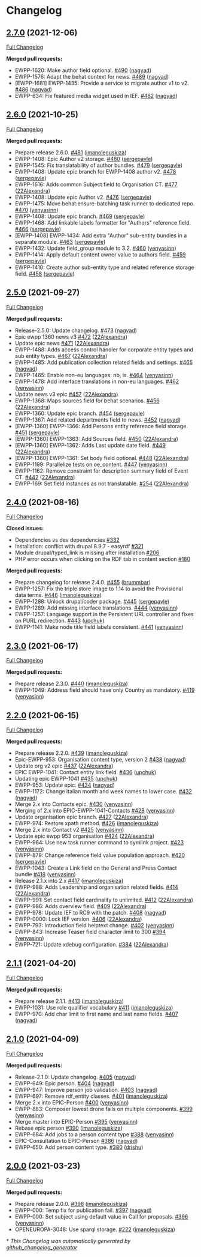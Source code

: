 # Changelog

## [2.7.0](https://github.com/openeuropa/oe_content/tree/2.7.0) (2021-12-06)

[Full Changelog](https://github.com/openeuropa/oe_content/compare/2.6.0...2.7.0)

**Merged pull requests:**

- EWPP-1620: Make author field optional. [\#490](https://github.com/openeuropa/oe_content/pull/490) ([nagyad](https://github.com/nagyad))
- EWPP-1576: Adapt the behat context for news. [\#489](https://github.com/openeuropa/oe_content/pull/489) ([nagyad](https://github.com/nagyad))
- \[EWPP-1681\] EWPP-1435: Provide a service to migrate author v1 to v2. [\#486](https://github.com/openeuropa/oe_content/pull/486) ([nagyad](https://github.com/nagyad))
- EWPP-634: Fix featured media widget used in IEF. [\#482](https://github.com/openeuropa/oe_content/pull/482) ([nagyad](https://github.com/nagyad))

## [2.6.0](https://github.com/openeuropa/oe_content/tree/2.6.0) (2021-10-25)

[Full Changelog](https://github.com/openeuropa/oe_content/compare/2.5.0...2.6.0)

**Merged pull requests:**

- Prepare release 2.6.0. [\#481](https://github.com/openeuropa/oe_content/pull/481) ([imanoleguskiza](https://github.com/imanoleguskiza))
- EWPP-1408: Epic Author v2 storage. [\#480](https://github.com/openeuropa/oe_content/pull/480) ([sergepavle](https://github.com/sergepavle))
- EWPP-1545: Fix translatability of author bundles. [\#479](https://github.com/openeuropa/oe_content/pull/479) ([sergepavle](https://github.com/sergepavle))
- EWPP-1408: Update epic branch for  EWPP-1408 author v2. [\#478](https://github.com/openeuropa/oe_content/pull/478) ([sergepavle](https://github.com/sergepavle))
- EWPP-1616: Adds common Subject field to Organisation CT. [\#477](https://github.com/openeuropa/oe_content/pull/477) ([22Alexandra](https://github.com/22Alexandra))
- EWPP-1408: Update epic Author v2. [\#476](https://github.com/openeuropa/oe_content/pull/476) ([sergepavle](https://github.com/sergepavle))
- EWPP-1475: Move behat:ensure-batching task runner to dedicated repo. [\#470](https://github.com/openeuropa/oe_content/pull/470) ([yenyasinn](https://github.com/yenyasinn))
- EWPP-1408: Update epic branch. [\#469](https://github.com/openeuropa/oe_content/pull/469) ([sergepavle](https://github.com/sergepavle))
- EWPP-1468: Add linkable labels formatter for "Authors" reference field. [\#466](https://github.com/openeuropa/oe_content/pull/466) ([sergepavle](https://github.com/sergepavle))
- \[EWPP-1408\] EWPP-1434: Add extra "Author" sub-entity bundles in a separate module. [\#463](https://github.com/openeuropa/oe_content/pull/463) ([sergepavle](https://github.com/sergepavle))
- EWPP-1432: Update field\_group module to 3.2. [\#460](https://github.com/openeuropa/oe_content/pull/460) ([yenyasinn](https://github.com/yenyasinn))
- EWPP-1414: Apply default content owner value to authors field. [\#459](https://github.com/openeuropa/oe_content/pull/459) ([sergepavle](https://github.com/sergepavle))
- EWPP-1410: Create author sub-entity type and related reference storage field. [\#458](https://github.com/openeuropa/oe_content/pull/458) ([sergepavle](https://github.com/sergepavle))

## [2.5.0](https://github.com/openeuropa/oe_content/tree/2.5.0) (2021-09-27)

[Full Changelog](https://github.com/openeuropa/oe_content/compare/2.4.0...2.5.0)

**Merged pull requests:**

- Release-2.5.0: Update changelog. [\#473](https://github.com/openeuropa/oe_content/pull/473) ([nagyad](https://github.com/nagyad))
- Epic ewpp 1360 news v3 [\#472](https://github.com/openeuropa/oe_content/pull/472) ([22Alexandra](https://github.com/22Alexandra))
- Update epic news [\#471](https://github.com/openeuropa/oe_content/pull/471) ([22Alexandra](https://github.com/22Alexandra))
- EWPP-1488: Adds access control handler for corporate entity types and sub entity types. [\#467](https://github.com/openeuropa/oe_content/pull/467) ([22Alexandra](https://github.com/22Alexandra))
- EWPP-1485: Add publication collection related fields and settings. [\#465](https://github.com/openeuropa/oe_content/pull/465) ([nagyad](https://github.com/nagyad))
- EWPP-1465: Enable non-eu languages: nb, is. [\#464](https://github.com/openeuropa/oe_content/pull/464) ([yenyasinn](https://github.com/yenyasinn))
- EWPP-1478: Add interface translations in non-eu languages. [\#462](https://github.com/openeuropa/oe_content/pull/462) ([yenyasinn](https://github.com/yenyasinn))
- Update news v3 epic [\#457](https://github.com/openeuropa/oe_content/pull/457) ([22Alexandra](https://github.com/22Alexandra))
- EWPP-1368: Maps sources field for behat scenarios. [\#456](https://github.com/openeuropa/oe_content/pull/456) ([22Alexandra](https://github.com/22Alexandra))
- EWPP-1360: Update epic branch. [\#454](https://github.com/openeuropa/oe_content/pull/454) ([sergepavle](https://github.com/sergepavle))
- EWPP-1367: Add related departments field to news. [\#452](https://github.com/openeuropa/oe_content/pull/452) ([nagyad](https://github.com/nagyad))
- \[EWPP-1360\] EWPP-1366: Add Persons entity reference field storage. [\#451](https://github.com/openeuropa/oe_content/pull/451) ([sergepavle](https://github.com/sergepavle))
- \[EWPP-1360\] EWPP-1363: Add Sources field. [\#450](https://github.com/openeuropa/oe_content/pull/450) ([22Alexandra](https://github.com/22Alexandra))
- \[EWPP-1360\] EWPP-1362: Adds Last update date field. [\#449](https://github.com/openeuropa/oe_content/pull/449) ([22Alexandra](https://github.com/22Alexandra))
- \[EWPP-1360\] EWPP-1361: Set body field optional. [\#448](https://github.com/openeuropa/oe_content/pull/448) ([22Alexandra](https://github.com/22Alexandra))
- EWPP-1199: Parallelize tests on oe\_content. [\#447](https://github.com/openeuropa/oe_content/pull/447) ([yenyasinn](https://github.com/yenyasinn))
- EWPP-1162: Remove constraint for description summary field of Event CT. [\#442](https://github.com/openeuropa/oe_content/pull/442) ([22Alexandra](https://github.com/22Alexandra))
- EWPP-169: Set field instances as not translatable. [\#254](https://github.com/openeuropa/oe_content/pull/254) ([22Alexandra](https://github.com/22Alexandra))

## [2.4.0](https://github.com/openeuropa/oe_content/tree/2.4.0) (2021-08-16)

[Full Changelog](https://github.com/openeuropa/oe_content/compare/2.3.0...2.4.0)

**Closed issues:**

- Dependencies vs dev dependencies [\#332](https://github.com/openeuropa/oe_content/issues/332)
- Installation: conflict with drupal 8.9.7  - easyrdf [\#321](https://github.com/openeuropa/oe_content/issues/321)
- Module drupal/typed\_link is missing after installation [\#206](https://github.com/openeuropa/oe_content/issues/206)
- PHP error occurs when clicking on the RDF tab in content section [\#180](https://github.com/openeuropa/oe_content/issues/180)

**Merged pull requests:**

- Prepare changelog for release 2.4.0. [\#455](https://github.com/openeuropa/oe_content/pull/455) ([brummbar](https://github.com/brummbar))
- EWPP-1257: Fix the triple store image to 1.14 to avoid the Provisional data terms. [\#446](https://github.com/openeuropa/oe_content/pull/446) ([imanoleguskiza](https://github.com/imanoleguskiza))
- EWPP-1288: Unlock drupal/coder package. [\#445](https://github.com/openeuropa/oe_content/pull/445) ([sergepavle](https://github.com/sergepavle))
- EWPP-1289: Add missing interface translations. [\#444](https://github.com/openeuropa/oe_content/pull/444) ([yenyasinn](https://github.com/yenyasinn))
- EWPP-1257: Language support in the Persistent URL controller and fixes on PURL redirection. [\#443](https://github.com/openeuropa/oe_content/pull/443) ([upchuk](https://github.com/upchuk))
- EWPP-1141: Make node title field labels consistent. [\#441](https://github.com/openeuropa/oe_content/pull/441) ([yenyasinn](https://github.com/yenyasinn))

## [2.3.0](https://github.com/openeuropa/oe_content/tree/2.3.0) (2021-06-17)
[Full Changelog](https://github.com/openeuropa/oe_content/compare/2.2.0...2.3.0)

**Merged pull requests:**

- Prepare release 2.3.0. [\#440](https://github.com/openeuropa/oe_content/pull/440) ([imanoleguskiza](https://github.com/imanoleguskiza))
- EWPP-1049: Address field should have only Country as mandatory. [\#419](https://github.com/openeuropa/oe_content/pull/419) ([yenyasinn](https://github.com/yenyasinn))

## [2.2.0](https://github.com/openeuropa/oe_content/tree/2.2.0) (2021-06-15)

[Full Changelog](https://github.com/openeuropa/oe_content/compare/2.1.1...2.2.0)

**Merged pull requests:**

- Prepare release 2.2.0. [\#439](https://github.com/openeuropa/oe_content/pull/439) ([imanoleguskiza](https://github.com/imanoleguskiza))
- Epic-EWPP-953: Organisation content type, version 2 [\#438](https://github.com/openeuropa/oe_content/pull/438) ([nagyad](https://github.com/nagyad))
- Update org v2 epic [\#437](https://github.com/openeuropa/oe_content/pull/437) ([22Alexandra](https://github.com/22Alexandra))
- EPIC EWPP-1041: Contact entity link field. [\#436](https://github.com/openeuropa/oe_content/pull/436) ([upchuk](https://github.com/upchuk))
- Updating epic EWPP-1041 [\#435](https://github.com/openeuropa/oe_content/pull/435) ([upchuk](https://github.com/upchuk))
- EWPP-953: Update epic. [\#434](https://github.com/openeuropa/oe_content/pull/434) ([nagyad](https://github.com/nagyad))
- EWPP-1172: Change italian month and week names to lower case. [\#432](https://github.com/openeuropa/oe_content/pull/432) ([nagyad](https://github.com/nagyad))
- Merge 2.x into Contacts epic. [\#430](https://github.com/openeuropa/oe_content/pull/430) ([yenyasinn](https://github.com/yenyasinn))
- Merging of 2.x into EPIC-EWPP-1041-Contacts [\#428](https://github.com/openeuropa/oe_content/pull/428) ([yenyasinn](https://github.com/yenyasinn))
- Update organisation epic branch. [\#427](https://github.com/openeuropa/oe_content/pull/427) ([22Alexandra](https://github.com/22Alexandra))
- EWPP-974: Restore xpath method. [\#426](https://github.com/openeuropa/oe_content/pull/426) ([imanoleguskiza](https://github.com/imanoleguskiza))
- Merge 2.x into Contact v2 [\#425](https://github.com/openeuropa/oe_content/pull/425) ([yenyasinn](https://github.com/yenyasinn))
- Update epic ewpp 953 organisation [\#424](https://github.com/openeuropa/oe_content/pull/424) ([22Alexandra](https://github.com/22Alexandra))
- EWPP-964: Use new task runner command to symlink project. [\#423](https://github.com/openeuropa/oe_content/pull/423) ([yenyasinn](https://github.com/yenyasinn))
- EWPP-879: Change reference field value population approach. [\#420](https://github.com/openeuropa/oe_content/pull/420) ([sergepavle](https://github.com/sergepavle))
- EWPP-1043: Create a Link field on the General and Press Contact bundle [\#418](https://github.com/openeuropa/oe_content/pull/418) ([yenyasinn](https://github.com/yenyasinn))
- Release 2.1.x into 2.x [\#417](https://github.com/openeuropa/oe_content/pull/417) ([imanoleguskiza](https://github.com/imanoleguskiza))
- EWPP-988: Adds Leadership and organisation related fields. [\#414](https://github.com/openeuropa/oe_content/pull/414) ([22Alexandra](https://github.com/22Alexandra))
- EWPP-991: Set contact field cardinality to unlimited. [\#412](https://github.com/openeuropa/oe_content/pull/412) ([22Alexandra](https://github.com/22Alexandra))
- EWPP-986: Adds overview field. [\#409](https://github.com/openeuropa/oe_content/pull/409) ([22Alexandra](https://github.com/22Alexandra))
- EWPP-978: Update IEF to RC9 with the patch. [\#408](https://github.com/openeuropa/oe_content/pull/408) ([nagyad](https://github.com/nagyad))
- EWPP-0000: Lock IEF version. [\#406](https://github.com/openeuropa/oe_content/pull/406) ([22Alexandra](https://github.com/22Alexandra))
- EWPP-793: Introduction field helptext change. [\#402](https://github.com/openeuropa/oe_content/pull/402) ([yenyasinn](https://github.com/yenyasinn))
- EWPP-843: Increase Teaser field character limit to 300 [\#394](https://github.com/openeuropa/oe_content/pull/394) ([yenyasinn](https://github.com/yenyasinn))
- EWPP-721: Update xdebug configuration. [\#384](https://github.com/openeuropa/oe_content/pull/384) ([22Alexandra](https://github.com/22Alexandra))

## [2.1.1](https://github.com/openeuropa/oe_content/tree/2.1.1) (2021-04-20)

[Full Changelog](https://github.com/openeuropa/oe_content/compare/2.1.0...2.1.1)

**Merged pull requests:**

- Prepare release 2.1.1. [\#413](https://github.com/openeuropa/oe_content/pull/413) ([imanoleguskiza](https://github.com/imanoleguskiza))
- EWPP-1031: Use role qualifier vocabulary [\#411](https://github.com/openeuropa/oe_content/pull/411) ([imanoleguskiza](https://github.com/imanoleguskiza))
- EWPP-970: Add char limit to first name and last name fields. [\#407](https://github.com/openeuropa/oe_content/pull/407) ([nagyad](https://github.com/nagyad))

## [2.1.0](https://github.com/openeuropa/oe_content/tree/2.1.0) (2021-04-09)

[Full Changelog](https://github.com/openeuropa/oe_content/compare/2.0.0...2.1.0)

**Merged pull requests:**

- Release-2.1.0: Update changelog. [\#405](https://github.com/openeuropa/oe_content/pull/405) ([nagyad](https://github.com/nagyad))
- EWPP-649: Epic person. [\#404](https://github.com/openeuropa/oe_content/pull/404) ([nagyad](https://github.com/nagyad))
- EWPP-947:  Improve person job validation. [\#403](https://github.com/openeuropa/oe_content/pull/403) ([nagyad](https://github.com/nagyad))
- EWPP-697: Remove rdf\_entity classes. [\#401](https://github.com/openeuropa/oe_content/pull/401) ([imanoleguskiza](https://github.com/imanoleguskiza))
- Merge 2.x into EPIC-Person [\#400](https://github.com/openeuropa/oe_content/pull/400) ([yenyasinn](https://github.com/yenyasinn))
- EWPP-883: Composer lowest drone fails on multiple components. [\#399](https://github.com/openeuropa/oe_content/pull/399) ([yenyasinn](https://github.com/yenyasinn))
- Merge master into EPIC-Person [\#395](https://github.com/openeuropa/oe_content/pull/395) ([yenyasinn](https://github.com/yenyasinn))
- Rebase epic person [\#390](https://github.com/openeuropa/oe_content/pull/390) ([imanoleguskiza](https://github.com/imanoleguskiza))
- EWPP-684: Add jobs to a person content type [\#388](https://github.com/openeuropa/oe_content/pull/388) ([yenyasinn](https://github.com/yenyasinn))
- EPIC-Consultation to EPIC-Person [\#386](https://github.com/openeuropa/oe_content/pull/386) ([nagyad](https://github.com/nagyad))
- EWPP-650: Add person content type. [\#380](https://github.com/openeuropa/oe_content/pull/380) ([drishu](https://github.com/drishu))

## [2.0.0](https://github.com/openeuropa/oe_content/tree/2.0.0) (2021-03-23)

[Full Changelog](https://github.com/openeuropa/oe_content/compare/1.14.0...2.0.0)

**Merged pull requests:**

- Prepare release 2.0.0. [\#398](https://github.com/openeuropa/oe_content/pull/398) ([imanoleguskiza](https://github.com/imanoleguskiza))
- EWPP-000: Temp fix for publication fail. [\#397](https://github.com/openeuropa/oe_content/pull/397) ([nagyad](https://github.com/nagyad))
- EWPP-000: Set subject using default value in Call for proposals. [\#396](https://github.com/openeuropa/oe_content/pull/396) ([yenyasinn](https://github.com/yenyasinn))
- OPENEUROPA-3048: Use sparql storage. [\#222](https://github.com/openeuropa/oe_content/pull/222) ([imanoleguskiza](https://github.com/imanoleguskiza))



\* *This Changelog was automatically generated by [github_changelog_generator](https://github.com/github-changelog-generator/github-changelog-generator)*
